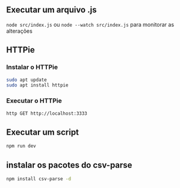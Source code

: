 ## Executar um arquivo .js

  `node src/index.js`
  ou
  `node --watch src/index.js`
  para monitorar as alterações

## HTTPie

  ### Instalar o HTTPie
  ```	bash
  sudo apt update
  sudo apt install httpie
  ```

  ### Executar o HTTPie
  ```	bash
  http GET http://localhost:3333
  ```

## Executar um script

  ```	bash
  npm run dev
  ```

## instalar os pacotes do csv-parse

  ```bash 
  npm install csv-parse -d
  ```